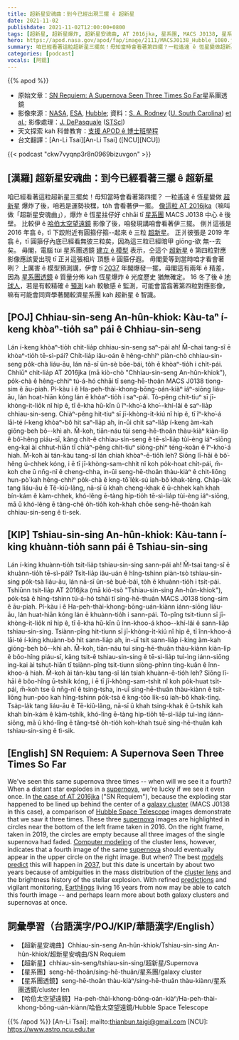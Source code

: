 ```yaml
---
title: 超新星安魂曲：到今已經出現三擺 ê 超新星
date: 2021-11-02
publishdate: 2021-11-02T12:00:00+0800
tags: [超新星, 超新星爆炸, 超新星安魂曲, AT 2016jka, 星系團, MACS J0138, 星系團透鏡, 哈伯太空望遠鏡]
hero: https://apod.nasa.gov/apod/fap/image/2111/MACSJ0138_Hubble_1080.jpg
summary: 咱已經看著這粒超新星三擺矣！毋知當時會看著第四擺？一粒遙遠 ê 恆星變做超新星爆炸了後，咱若是運勢袂䆀，to̍h 會看著伊一擺。
categories: [podcast]
vocals: [阿錕]
---
```


{{% apod %}}

- 原始文章：[SN Requiem: A Supernova Seen Three Times So Far](https://apod.nasa.gov/apod/ap211102.html)星系團透鏡
- 影像來源：[NASA](https://www.nasa.gov/), [ESA](https://www.esa.int/), [Hubble](https://www.nasa.gov/mission_pages/hubble/main/index.html); 資料：[S. A. Rodney](https://sc.edu/study/colleges_schools/artsandsciences/physics_and_astronomy/our_people/directory/rodney_steven.php) ([U. South Carolina](https://sc.edu/study/colleges_schools/artsandsciences/physics_and_astronomy/index.php)) [et al.](https://ui.adsabs.harvard.edu/abs/2021NatAs.tmp..164R/abstract); 影像處理：[J. DePasquale](https://illuminateduniverse.org/author/jdepasq/) ([STScI](https://www.stsci.edu/))
- 天文探索 kah 科普教育：[支援 APOD ê 博士班學程](https://asterisk.apod.com/viewtopic.php?f=28&t=41989)
- 台文翻譯：[An-Li Tsai][An-Li Tsai] ([NCU][NCU])

{{< podcast "ckw7vyqnp3r8n0969bizuvgon" >}}

## [漢羅] 超新星安魂曲：到今已經看著三擺 ê 超新星
咱已經看著這粒超新星三擺矣！毋知當時會看著第四擺？
一粒遙遠 ê 恆星變做 [超新星][supernova 1] 爆炸了後，咱若是運勢袂䆀，to̍h 會看著伊一擺。
[像這粒 AT 2016jka][the case of AT 2016jka]（嘛叫做「超新星安魂曲」），爆炸 ê 恆星拄仔好 chhāi tī [星系團][galaxy cluster] MACS J0138 中心 ê 後壁。
比較伊 ê [哈伯太空望遠鏡][Hubble Space Telescope] 影像了後，咱發現講咱會看著伊三擺。
倒爿這張是 2016 年翕 ê，tī 下跤附近有圓箍仔箍--起來 ê 三粒 [超新星][supernova 2]。
正爿彼張是 2019 年翕 ê，tī 圓箍仔內底已經看無彼三粒矣，因為這三粒已經暗甲 giōng-欲 無--去矣。
毋閣，電腦 tùi 星系團透鏡 [建立 ê 模型][Computer modeling] 表示，仝這个 [超新星][supernova 3] ê 第四粒對應影像應該愛出現 tī 正爿這張相片 頂懸 ê 圓箍仔遐。
毋閣愛等到當時咱才看會著咧？
上厲害 ê 模型預測講，伊會 tī [2037][2037] 年閣爆發一擺，毋閣這有兩年 ê 精差，因為 [星系團透鏡][cluster lens t] ê 質量分佈 kah 恆星爆炸 ê 光度歷史 猶無確定。
16 冬了後 ê [地球人][Earthlings]，若是有較精確 ê [預測][predictions] kah 較敏感 ê 監測，可能會當翕著第四粒對應影像，嘛有可能會同齊學著閣較濟星系團 kah 超新星 ê 智識。

## [POJ] Chhiau-sin-seng An-hûn-khiok: Kàu-taⁿ í-keng khòaⁿ-tio̍h saⁿ pái ê Chhiau-sin-seng
Lán í-keng khòaⁿ-tio̍h chit-lia̍p chhiau-sin-seng saⁿ-pái ah!
M̄-chai tang-sî ē khòaⁿ-tio̍h tē-sì-pái?
Chi̍t-lia̍p iâu-oán ê hêng-chhiⁿ piàn-chò chhiau-sin-seng po̍k-chà liáu-āu, lán nā-sī ūn-sè bōe-bái, to̍h ē khòaⁿ-tio̍h i chi̍t-pái.
Chhiūⁿ chit-lia̍p AT 2016jka (mā kiò-chò "Chhiau-sin-seng An-hûn-khiok"), po̍k-chà ê hêng-chhiⁿ tú-á-hó  chhāi tī seng-hē-thoân MACS J0138 tiong-sim ê āu-piah.
Pí-kàu i ê Ha-peh-thài-khong-bōng-oán-kiàⁿ iáⁿ-siōng liáu-āu, lán hoat-hiān kóng lán ē khòaⁿ-tio̍h i saⁿ-pái.
Tò-pêng chit-tiuⁿ sī jī-khòng-it-lio̍k nî hip ê, tī ē-kha hū-kīn ū îⁿ-kho͘-á kho͘--khí-lâi ê saⁿ-lia̍p chhiau-sin-seng.
Chiàⁿ-pêng hit-tiuⁿ sī jī-khòng-i̍t-kiú nî hip ê, tī îⁿ-kho͘-á lāi-té í-keng khòaⁿ-bô hit saⁿ-lia̍p ah, in-ūi chit saⁿ-lia̍p í-keng àm-kah giōng-beh bô--khì ah.
M̄-koh, tiān-náu tùi seng-hē-thoân thàu-kiàⁿ kiàn-li̍p ê bô͘-hêng piáu-sī, kâng chit-ê chhiau-sin-seng ê tē-sì-lia̍p tùi-èng iáⁿ-siōng eng-kai ài chhut-hiān tī chiàⁿ-pêng chit-tiuⁿ siòng-phìⁿ téng-koân ê îⁿ-kho͘-á hiah.
M̄-koh ài tán-kàu tang-sî lán chiah khòaⁿ-ē-tio̍h leh?
Siōng lī-hāi ê bô͘-hêng ū-chhek kóng, i ē tī jī-khòng-sam-chhit nî koh po̍k-hoat chi̍t-pái, m̄-koh che ū nn̄g-nî ê cheng-chha, in-ūi seng-hē-thoân thàu-kiàⁿ ê chit-liōng hun-pò͘ kah hêng-chhiⁿ po̍k-chà ê kng-tō͘ le̍k-sú iah-bô khak-tēng.
Cha̍p-la̍k tang liáu-āu ê Tē-kiû-lâng, nā-sī ū khah cheng-khak ê ū-chhek kah khah bín-kám ê kàm-chhek, khó-lêng ē-tàng hip-tio̍h tē-sì-lia̍p tùi-èng iáⁿ-siōng, mā ū khó-lêng ē tâng-chê o̍h-tio̍h koh-khah chōe seng-hē-thoân kah chhiau-sin-seng ê tì-sek.

## [KIP] Tshiau-sin-sing An-hûn-khiok: Kàu-tann í-king khuànn-tio̍h sann pái ê Tshiau-sin-sing
Lán í-king khuànn-tio̍h tsit-lia̍p tshiau-sin-sing sann-pái ah!
M̄-tsai tang-sî ē khuànn-tio̍h tē-sì-pái?
Tsi̍t-lia̍p iâu-uán ê hîng-tshinn piàn-tsò tshiau-sin-sing po̍k-tsà liáu-āu, lán nā-sī ūn-sè buē-bái, to̍h ē khuànn-tio̍h i tsi̍t-pái.
Tshiūnn tsit-lia̍p AT 2016jka (mā kiò-tsò "Tshiau-sin-sing An-hûn-khiok"), po̍k-tsà ê hîng-tshinn tú-á-hó  tshāi tī sing-hē-thuân MACS J0138 tiong-sim ê āu-piah.
Pí-kàu i ê Ha-peh-thài-khong-bōng-uán-kiànn iánn-siōng liáu-āu, lán huat-hiān kóng lán ē khuànn-tio̍h i sann-pái.
Tò-pîng tsit-tiunn sī jī-khòng-it-lio̍k nî hip ê, tī ē-kha hū-kīn ū înn-khoo-á khoo--khí-lâi ê sann-lia̍p tshiau-sin-sing.
Tsiànn-pîng hit-tiunn sī jī-khòng-i̍t-kiú nî hip ê, tī înn-khoo-á lāi-té í-king khuànn-bô hit sann-lia̍p ah, in-uī tsit sann-lia̍p í-king àm-kah giōng-beh bô--khì ah.
M̄-koh, tiān-náu tuì sing-hē-thuân thàu-kiànn kiàn-li̍p ê bôo-hîng piáu-sī, kâng tsit-ê tshiau-sin-sing ê tē-sì-lia̍p tuì-ìng iánn-siōng ing-kai ài tshut-hiān tī tsiànn-pîng tsit-tiunn siòng-phìnn tíng-kuân ê înn-khoo-á hiah.
M̄-koh ài tán-kàu tang-sî lán tsiah khuànn-ē-tio̍h leh?
Siōng lī-hāi ê bôo-hîng ū-tshik kóng, i ē tī jī-khòng-sam-tshit nî koh po̍k-huat tsi̍t-pái, m̄-koh tse ū nn̄g-nî ê tsing-tsha, in-uī sing-hē-thuân thàu-kiànn ê tsit-liōng hun-pòo kah hîng-tshinn po̍k-tsà ê kng-tōo li̍k-sú iah-bô khak-tīng.
Tsa̍p-la̍k tang liáu-āu ê Tē-kiû-lâng, nā-sī ū khah tsing-khak ê ū-tshik kah khah bín-kám ê kàm-tshik, khó-lîng ē-tàng hip-tio̍h tē-sì-lia̍p tuì-ìng iánn-siōng, mā ū khó-lîng ē tâng-tsê o̍h-tio̍h koh-khah tsuē sing-hē-thuân kah tshiau-sin-sing ê tì-sik.

## [English] SN Requiem: A Supernova Seen Three Times So Far
We've seen this same supernova three times -- when will we see it a fourth?
When a distant star explodes in a [supernova][supernova 1], we're lucky if we see it even once.
In [the case of AT 2016jka][the case of AT 2016jka] ("SN Requiem"), because the exploding star happened to be lined up behind the center of a [galaxy cluster][galaxy cluster] (MACS J0138 in this case), a comparison of [Hubble Space Telescope][Hubble Space Telescope] images demonstrate that we saw it three times.
These three [supernova][supernova 2] images are highlighted in circles near the bottom of the left frame taken in 2016.
On the right frame, taken in 2019, the circles are empty because all three images of the single supernova had faded.
[Computer modeling][Computer modeling] of the cluster lens, however, indicates that a fourth image of the same [supernova][supernova 3] should eventually appear in the upper circle on the right image.
But when?
The best [models predict][models predict] this will happen in [2037][2037], but this date is uncertain by about two years because of ambiguities in the mass distribution of the [cluster lens][cluster lens e] and the brightness history of the stellar explosion.
With refined [predictions][predictions] and vigilant monitoring, [Earthlings][Earthlings] living 16 years from now may be able to catch this fourth image -- and perhaps learn more about both galaxy clusters and supernovas at once.



## 詞彙學習（台語漢字/POJ/KIP/華語漢字/English）
- 【超新星安魂曲】Chhiau-sin-seng An-hûn-khiok/Tshiau-sin-sing An-hûn-khiok/超新星安魂曲/SN Requiem
- 【超新星】chhiau-sin-seng/tshiau-sin-sing/超新星/Supernova
- 【星系團】seng-hē-thoân/sing-hē-thuân/星系團/galaxy cluster
- 【星系團透鏡】seng-hē-thoân thàu-kiàⁿ/sing-hē-thuân thàu-kiànn/星系團透鏡/cluster len
- 【哈伯太空望遠鏡】Ha-peh-thài-khong-bōng-oán-kiàⁿ/Ha-peh-thài-khong-bōng-uán-kiànn/哈伯太空望遠鏡/Hubble Space Telescope


{{% /apod %}}
[An-Li Tsai]: mailto:thianbun.taigi@gmail.com
[NCU]: https://www.astro.ncu.edu.tw

[copyright]: https://apod.nasa.gov/apod/fap/lib/about_apod.html#srapply


[supernova 1]:https://youtu.be/aysiMbgml5g
[the case of AT 2016jka]:https://hubblesite.org/contents/media/images/2021/030/01F9KZX19D6BZJG86J3A3E8FW5
[galaxy cluster]:https://apod.nasa.gov/apod/ap180326.html
[Hubble Space Telescope]:https://www.nasa.gov/mission_pages/hubble/story/index.html
[supernova 2]:https://spaceplace.nasa.gov/supernova/en/
[Computer modeling]:https://ascl.net/1102.004
[supernova 3]:https://www.nasa.gov/subject/7226/supernova/
[models predict]:https://arxiv.org/abs/2106.08935
[2037]:https://en.wikipedia.org/wiki/3rd_millennium#2030s
[cluster lens e]:https://apod.nasa.gov/apod/ap210823.html
[cluster lens t]:https://apod.tw/daily/20210823/
[predictions]:https://apod.nasa.gov/apod/ap151221.html
[Earthlings]:https://thumbs.dreamstime.com/b/kittens-looking-up-3017017.jpg
